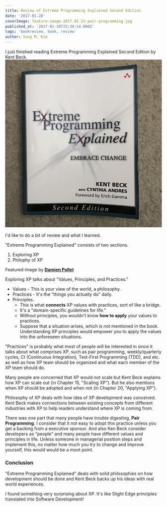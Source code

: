 ```yaml
---
title: Review of Extreme Programming Explained Second Edition
date: '2017-01-28'
coverImage: feature-image-2017.01.23-pair-programming.jpg
published_at: '2017-01-28T23:30:14.000Z'
tags: 'bookreview, book, review'
author: Sung M. Kim
---
```


I just finished reading Extreme Programming Explained Second Edition by Kent Beck.![](./images/feature-image-2017.01.23.jpg)

I'd like to do a bit of review and what I learned.

"Extreme Programming Explained" consists of two sections.

1. Exploring XP
2. Philophy of XP

Featured image by [**Damien Pollet**](https://www.flickr.com/photos/damienpollet/5048830734/in/photolist-8G9ztL-5HP2Lh-nZDNuv-7CyDbt-dYFeYi-okB3kk-dYFf3X-dYFeU2-dYFeHg-6vkpVp-mET1h8-nNH8Lb-bR3md4-4Wyyg-7UfM1w-yZ1hS-7Hxgmw-9S4fk3-7SxRJ1-7xuFqe-aRe2V2-7bfXSN-9S4fwL-9S1mk8-wJYJQ-3akWk1-dcy2Kp-djuyPj-pM7Uv1-4ejqfD-nZDX5o-fa5NyG-p7ueu-wJYJH-7LUYnb-oiUBc4-nQKH84-dgfsqd-nZF6pr-8KkdEL-wJYJT-p7uet-8YH4zm-8TYGza-wJYJU-wJYJX-6vkcr8-n9XZUA-oh6PTf-5U35Wi)

Exploring XP talks about "Values, Principles, and Practices."

- Values - This is your view of the world, a philosophy.
- Practices - It's the "things you actually do" daily.
- Principles.
  - This is what **connects** XP values with practices, sort of like a bridge.
  - It's a "domain-specific guidelines for life."
  - Without principles, you wouldn't know **how to apply** your values to practices.
  - Suppose that a situation arises, which is not mentioned in the book. Understanding XP principles would empower you to apply the values into the unforeseen situations.

"Practices" is probably what most of people will be interested in since it talks about what comprises XP, such as pair programming, weekly/quarterly cycles, CI (Continuous Integration), Test-First Programming (TDD), and etc. as well as how XP team should be organized and what each member of the XP team should do.

Many people are concerned that XP would not scale but Kent Beck explains how XP can scale out (in Chapter 15, "Scaling XP"). But he also mentions when XP should be adopted and when not (in Chapter 20, "Applying XP").

Philosophy of XP deals with how idea of XP development was conceived. Kent Beck makes connections between existing concepts from different industries with XP to help readers understand where XP is coming from.

There was one part that many people have trouble digesting, **Pair Programming**. I consider that it not easy to adopt this practice unless you get a backing from a executive sponsor. And also Ken Beck consider developers as "people" and many people have different values and principles in life. Unless someone in managerial position steps and implement this, no matter how much you try to change and improve yourself, this would would be a moot point.

### Conclusion

"Extreme Programming Explained" deals with solid philosophies on how development should be done and Kent Beck backs up his ideas with real world experiences.

I found something very surprising about XP. It's like Slight Edge principles translated into Software Development!

